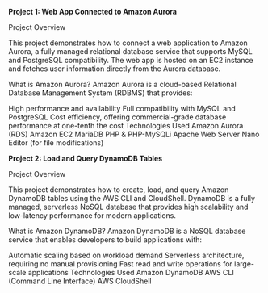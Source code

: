 **Project 1: Web App Connected to Amazon Aurora** 

Project Overview

This project demonstrates how to connect a web application to Amazon Aurora, a fully managed relational database service that supports MySQL and PostgreSQL compatibility. The web app is hosted on an EC2 instance and fetches user information directly from the Aurora database.

What is Amazon Aurora?
Amazon Aurora is a cloud-based Relational Database Management System (RDBMS) that provides:

High performance and availability
Full compatibility with MySQL and PostgreSQL
Cost efficiency, offering commercial-grade database performance at one-tenth the cost
Technologies Used
Amazon Aurora (RDS)
Amazon EC2
MariaDB
PHP & PHP-MySQLi
Apache Web Server
Nano Editor (for file modifications)

**Project 2: Load and Query DynamoDB Tables**

Project Overview

This project demonstrates how to create, load, and query Amazon DynamoDB tables using the AWS CLI and CloudShell. DynamoDB is a fully managed, serverless NoSQL database that provides high scalability and low-latency performance for modern applications.

What is Amazon DynamoDB?
Amazon DynamoDB is a NoSQL database service that enables developers to build applications with:

Automatic scaling based on workload demand
Serverless architecture, requiring no manual provisioning
Fast read and write operations for large-scale applications
Technologies Used
Amazon DynamoDB
AWS CLI (Command Line Interface)
AWS CloudShell
